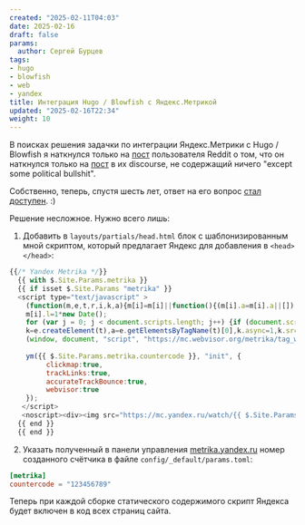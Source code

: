 ```yaml
---
created: "2025-02-11T04:03"
date: 2025-02-16
draft: false
params:
  author: Сергей Бурцев
tags:
- hugo
- blowfish
- web
- yandex
title: Интеграция Hugo / Blowfish с Яндекс.Метрикой
updated: "2025-02-16T22:34"
weight: 10
---
```


В поисках решения задачки по интеграции Яндекс.Метрики с Hugo / Blowfish я наткнулся только на [пост](https://www.reddit.com/r/gohugo/comments/ndyfai/yandexmetrica_and_hugo/) пользователя Reddit о том, что он наткнулся только на [пост](https://discourse.gohugo.io/t/free-hosted-analytics-providers-that-arent-google/11615) в их discourse, не содержащий ничего "except some political bullshit".

Собственно, теперь, спустя шесть лет, ответ на его вопрос [стал доступен](https://discourse.gohugo.io/t/free-hosted-analytics-providers-that-arent-google/11615/31?u=tape_quotes). :)

Решение несложное. Нужно всего лишь:

1.  Добавить в `layouts/partials/head.html` блок с шаблонизированным мной скриптом, который предлагает Яндекс для добавления в `<head></head>`:

``` js
{{/* Yandex Metrika */}}
  {{ with $.Site.Params.metrika }}
  {{ if isset $.Site.Params "metrika" }}
  <script type="text/javascript" >
    (function(m,e,t,r,i,k,a){m[i]=m[i]||function(){(m[i].a=m[i].a||[]).push(arguments)};
    m[i].l=1*new Date();
    for (var j = 0; j < document.scripts.length; j++) {if (document.scripts[j].src === r) { return; }}
    k=e.createElement(t),a=e.getElementsByTagName(t)[0],k.async=1,k.src=r,a.parentNode.insertBefore(k,a)})
    (window, document, "script", "https://mc.webvisor.org/metrika/tag_ww.js", "ym");
 
    ym({{ $.Site.Params.metrika.countercode }}, "init", {
         clickmap:true,
         trackLinks:true,
         accurateTrackBounce:true,
         webvisor:true
    });
   </script>
   <noscript><div><img src="https://mc.yandex.ru/watch/{{ $.Site.Params.metrika.countercode }}" style="position:absolute; left:-9999px;" alt="" /></div></noscript>
  {{ end }}
  {{ end }}
```

2.  Указать полученный в панели управления [metrika.yandex.ru](https://metrika.yandex.ru/add) номер созданного счётчика в файле `config/_default/params.toml`:

``` toml
[metrika]
countercode = "123456789"
```

Теперь при каждой сборке статического содержимого скрипт Яндекса будет включен в код всех страниц сайта.
